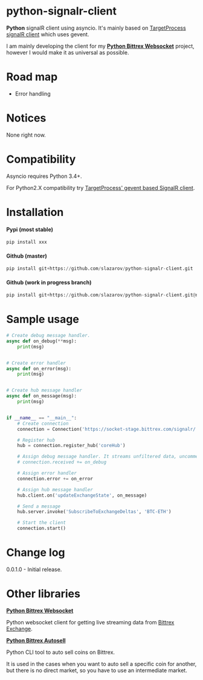 # python-signalr-client
**Python** signalR client using asyncio.
It's mainly based on [TargetProcess signalR client](https://github.com/TargetProcess/signalr-client-py) which uses gevent.

I am mainly developing the client for my **[Python Bittrex Websocket](https://github.com/slazarov/python-bittrex-websocket)** project, however I would make it as universal as possible.

# Road map
- Error handling

# Notices
None right now.


# Compatibility
Asyncio requires Python 3.4+.

For Python2.X compatibility try [TargetProcess' gevent based SignalR client](https://github.com/TargetProcess/signalr-client-py).


# Installation
#### Pypi (most stable)
```python
pip install xxx
```
#### Github (master)
```python
pip install git+https://github.com/slazarov/python-signalr-client.git
```
#### Github (work in progress branch)
```python
pip install git+https://github.com/slazarov/python-signalr-client.git@next-version-number
```

# Sample usage
```python
# Create debug message handler.
async def on_debug(**msg):
    print(msg)


# Create error handler
async def on_error(msg):
    print(msg)


# Create hub message handler
async def on_message(msg):
    print(msg)


if __name__ == "__main__":
    # Create connection
    connection = Connection('https://socket-stage.bittrex.com/signalr/')

    # Register hub
    hub = connection.register_hub('coreHub')

    # Assign debug message handler. It streams unfiltered data, uncomment it to test.
    # connection.received += on_debug

    # Assign error handler
    connection.error += on_error

    # Assign hub message handler
    hub.client.on('updateExchangeState', on_message)

    # Send a message
    hub.server.invoke('SubscribeToExchangeDeltas', 'BTC-ETH')

    # Start the client
    connection.start()
```

# Change log

0.0.1.0 - Initial release.

# Other libraries
**[Python Bittrex Websocket](https://github.com/slazarov/python-bittrex-websocket)**

Python websocket client for getting live streaming data from [Bittrex Exchange](http://bittrex.com).


**[Python Bittrex Autosell](https://github.com/slazarov/python-bittrex-autosell)**

Python CLI tool to auto sell coins on Bittrex.

It is used in the cases when you want to auto sell a specific coin for another, but there is no direct market, so you have to use an intermediate market.